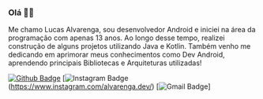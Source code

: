 ### Olá ✌🏻

Me chamo Lucas Alvarenga, sou desenvolvedor Android e iniciei na área da programação com apenas 13 anos. Ao longo desse tempo, realizei construção de alguns projetos utilizando Java e Kotlin. Também venho me dedicando em aprimorar meus conhecimentos como Dev Android, aprendendo principais Bibliotecas e Arquiteturas utilizadas!

[![Github Badge](https://img.shields.io/badge/-Github-000?style=flat-square&logo=Github&logoColor=white&link=https://github.com/Alvarenga-Dev)](https://github.com/Alvarenga-Dev)
[![Instagram Badge](https://img.shields.io/badge/-Instagram-FF5976?style=flat-square&logo=Instagram&logoColor=white&link=https://www.instagram.com/alvarenga.dev/)(https://www.instagram.com/alvarenga.dev/)
[![Gmail Badge](https://img.shields.io/badge/-Gmail-c14438?style=flat-square&logo=Gmail&logoColor=white&link=mailto:llucasallvarenga@gmail.com)]

<!--
- 🎈 Criador de conteúdo no instagram: [@Alvarenga.dev](https://www.instagram.com/alvarenga.dev/)
- 🙋🏻‍♂️ Meu LinkedIn: [Lucas Alvarenga](https://www.linkedin.com/in/llucasallvarenga/)
- 📪 E-mail de contato: llucasallvarenga@gmail.com
-->
